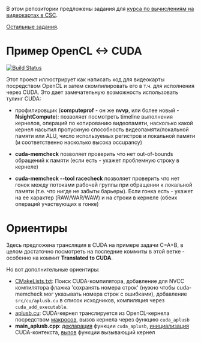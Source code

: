 В этом репозитории предложены задания для [курса по вычислениям на видеокартах в CSC](https://compscicenter.ru/courses/video_cards_computation/2021-autumn/).

[Остальные задания](https://github.com/GPGPUCourse/GPGPUTasks2021/).

# Пример OpenCL <-> CUDA

[![Build Status](https://app.travis-ci.com/GPGPUCourse/GPGPUTasks2021.svg?branch=cuda)](https://app.travis-ci.com/GPGPUCourse/GPGPUTasks2021)

Этот проект иллюстрирует как написать код для видеокарты посредством OpenCL и затем скомпилировать его в т.ч. для исполнения через CUDA. Это дает замечательную возможность использовать тулинг CUDA:

 - профилировщик (**computeprof** - он же **nvvp**, или более новый - **NsightCompute**): позволяет посмотреть timeline выполнения кернелов, операций по копированию видеопамяти, насколько какой кернел насытил пропускную способность видеопамяти/локальной памяти или ALU, число используемых регистров и локальной памяти (и соответственно насколько высока occupancy)

 - **cuda-memcheck** позволяет проверить что нет out-of-bounds обращений к памяти (если есть - укажет проблемную строку в кернеле)
 
 - **cuda-memcheck --tool racecheck** позволяет проверить что нет гонок между потоками рабочей группы при обращении к локальной памяти (т.е. что нигде не забыты барьеры). Если гонка есть - укажет на ее характер (RAW/WAR/WAW) и на строки в кернеле (обеих операций участвующих в гонке)

# Ориентиры

Здесь предложена трансляция в CUDA на примере задачи C=A+B, в целом достаточно посмотреть на последние коммиты в этой ветке - особенно на коммит **Translated to CUDA**.

Но вот дополнительные ориентиры:

 - [CMakeLists.txt](https://github.com/GPGPUCourse/GPGPUTasks2021/blob/cuda/CMakeLists.txt#L28-L32): Поиск CUDA-компилятора, добавление для NVCC компилятора флажка 'сохранять номера строк' (нужно чтобы cuda-memcheck мог указывать номера строк с ошибками), добавление ```src/cu/aplusb.cu``` в список исходников, компиляция через ```cuda_add_executable```.
 - [aplusb.cu](https://github.com/GPGPUCourse/GPGPUTasks2021/blob/cuda/src/cu/aplusb.cu): CUDA-кернел транслируется из OpenCL-кернела посредством [макросов](https://github.com/GPGPUCourse/GPGPUTasks2021/blob/cuda/libs/gpu/libgpu/cuda/cu/opencl_translator.cu), вызов кернела через функцию ```cuda_aplusb```
 - **main_aplusb.cpp**: [декларация](https://github.com/GPGPUCourse/GPGPUTasks2021/blob/cuda/src/main_aplusb.cpp#L28-L30) функции ```cuda_aplusb```, [инициализация](https://github.com/GPGPUCourse/GPGPUTasks2021/blob/cuda/src/main_aplusb.cpp#L59) CUDA-контекста, [вызов](https://github.com/GPGPUCourse/GPGPUTasks2021/blob/cuda/src/main_aplusb.cpp#L111) функции вызывающий кернел
